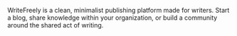 WriteFreely is a clean, minimalist publishing platform made for writers. Start a blog, share knowledge within your organization, or build a community around the shared act of writing.
